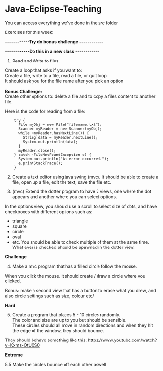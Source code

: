 ﻿# Java-Eclipse-Teaching

You can access everything we've done in the *src* folder

Exercises for this week:

**------------Try do bonus challenge ------------**<br/>

**------------Do this in a new class ------------**<br/>
1. Read and Write to files.<br/>

Create a loop that asks if you want to:<br/>
Create a file, write to a file, read a file, or quit loop<br/>
It should ask you for the file name after you pick an option<br/>
<br/>
**Bonus Challenge:**<br/>
Create other options to: delete a file and to copy a files content to another file.<br/>

Here is the code for reading from a file:
```
    try {
      File myObj = new File("filename.txt");
      Scanner myReader = new Scanner(myObj);
      while (myReader.hasNextLine()) {
        String data = myReader.nextLine();
        System.out.println(data);
      }
      myReader.close();
    } catch (FileNotFoundException e) {
      System.out.println("An error occurred.");
      e.printStackTrace();
    }
```


2. Create a text editor using java swing (mvc). 
It should be able to create a file, open up a file, edit the text, save the file etc.<br/>

3. (mvc) Extend the dotter program to have 2 views, one where the dot appears and another where you can select options.

In the options view, you should use a scroll to select size of dots, and have checkboxes with different options such as:
- triangle
- square
- circle
- oval
- etc.
You should be able to check multiple of them at the same time. What ever is checked should be spawned in the dotter view.

**Challenge**

4. Make a mvc program that has a filled circle follow the mouse.

When you click the mouse, it should create / draw a circle where you clicked.

Bonus: make a second view that has a button to erase what you drew, and also circle settings such as size, colour etc/

**Hard**

5. Create a program that places 5 - 10 circles randomly. <br/>
The color and size are up to you but should be sensible.<br/>
These circles should all move in random directions and when they hit the edge of the window, they should bounce.

They should behave something like this: https://www.youtube.com/watch?v=Kxms-OtUXS0

**Extreme**

5.5 Make the circles bounce off each other aswell

